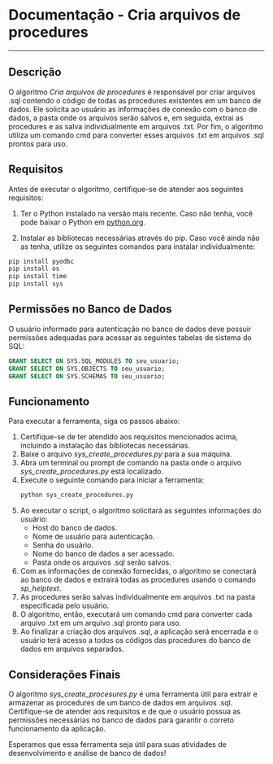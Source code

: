 # Documentação - Cria arquivos de procedures

---

## Descrição

O algoritmo *Cria arquivos de procedures* é responsável por criar arquivos .sql contendo o código de todas as procedures existentes em um banco de dados. Ele solicita ao usuário as informações de conexão com o banco de dados, a pasta onde os arquivos serão salvos e, em seguida, extrai as procedures e as salva individualmente em arquivos .txt. Por fim, o algoritmo utiliza um comando cmd para converter esses arquivos .txt em arquivos .sql prontos para uso.

## Requisitos

Antes de executar o algoritmo, certifique-se de atender aos seguintes requisitos:

1. Ter o Python instalado na versão mais recente. Caso não tenha, você pode baixar o Python em [python.org](https://www.python.org/).

2. Instalar as bibliotecas necessárias através do pip. Caso você ainda não as tenha, utilize os seguintes comandos para instalar individualmente:

```bash
pip install pyodbc
pip install os
pip install time
pip install sys
```

## Permissões no Banco de Dados
O usuário informado para autenticação no banco de dados deve possuir permissões adequadas para acessar as seguintes tabelas de sistema do SQL:

```sql
GRANT SELECT ON SYS.SQL_MODULES TO seu_usuario;
GRANT SELECT ON SYS.OBJECTS TO seu_usuario;
GRANT SELECT ON SYS.SCHEMAS TO seu_usuario;
```

## Funcionamento
Para executar a ferramenta, siga os passos abaixo:
1. Certifique-se de ter atendido aos requisitos mencionados acima, incluindo a instalação das bibliotecas necessárias.
2. Baixe o arquivo *sys_create_procedures.py* para a sua máquina.
3. Abra um terminal ou prompt de comando na pasta onde o arquivo *sys_create_procedures.py* está localizado.
4. Execute o seguinte comando para iniciar a ferramenta:
   ```bash
   python sys_create_procedures.py
   ```
5. Ao executar o script, o algoritmo solicitará as seguintes informações do usuário:
   - Host do banco de dados.
   - Nome de usuário para autenticação.
   - Senha do usuário.
   - Nome do banco de dados a ser acessado.
   - Pasta onde os arquivos .sql serão salvos.
6. Com as informações de conexão fornecidas, o algoritmo se conectará ao banco de dados e extrairá todas as procedures usando o comando *sp_helptext*.
7. As procedures serão salvas individualmente em arquivos .txt na pasta especificada pelo usuário.
8. O algoritmo, então, executará um comando cmd para converter cada arquivo .txt em um arquivo .sql pronto para uso.
9. Ao finalizar a criação dos arquivos .sql, a aplicação será encerrada e o usuário terá acesso a todos os códigos das procedures do banco de dados em arquivos separados.

## Considerações Finais
O algoritmo *sys_create_procesures.py* é uma ferramenta útil para extrair e armazenar as procedures de um banco de dados em arquivos .sql. Certifique-se de atender aos requisitos e de que o usuário possua as permissões necessárias no banco de dados para garantir o correto funcionamento da aplicação.

Esperamos que essa ferramenta seja útil para suas atividades de desenvolvimento e análise de banco de dados!
